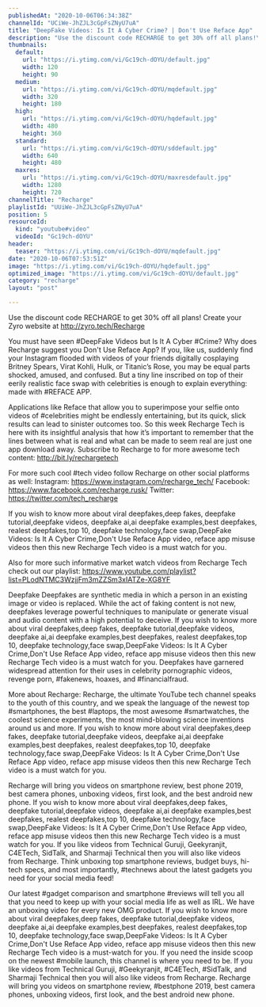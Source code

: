 ```yaml
---
publishedAt: "2020-10-06T06:34:38Z"
channelId: "UCiWe-JhZJL3cGpFsZNyU7uA"
title: "DeepFake Videos: Is It A Cyber Crime? | Don't Use Reface App"
description: "Use the discount code RECHARGE to get 30% off all plans!\nCreate your Zyro website at http://zyro.tech/Recharge\n\nYou must have seen #DeepFake Videos but Is It A Cyber #Crime? Why does Recharge suggest you Don't Use Reface App? If you, like us, suddenly find your Instagram flooded with videos of your friends digitally cosplaying Britney Spears, Virat Kohli, Hulk, or Titanic’s Rose, you may be equal parts shocked, amused, and confused. But a tiny line inscribed on top of their eerily realistic face swap with celebrities is enough to explain everything: made with #REFACE APP.\n\nApplications like Reface that allow you to superimpose your selfie onto videos of #celebrities might be endlessly entertaining, but its quick, slick results can lead to sinister outcomes too. So this week Recharge Tech is here with its insightful analysis that how it’s important to remember that the lines between what is real and what can be made to seem real are just one app download away. Subscribe to Recharge to for more awesome tech content: http://bit.ly/rechargetech\n\nFor more such cool #tech video follow Recharge on other social platforms as well:\nInstagram: https://www.instagram.com/recharge_tech/\nFacebook: https://www.facebook.com/recharge.rusk/\nTwitter: https://twitter.com/tech_recharge\n\nIf you wish to know more about viral deepfakes,deep fakes, deepfake tutorial,deepfake videos, deepfake ai,ai deepfake examples,best deepfakes, realest deepfakes,top 10, deepfake technology,face swap,DeepFake Videos: Is It A Cyber Crime,Don't Use Reface App video, reface app misuse videos then this new Recharge Tech video is a must watch for you. \n\nAlso for more such informative market watch videos from Recharge Tech check out our playlist: https://www.youtube.com/playlist?list=PLodNTMC3WzjjFm3mZZSm3xIATZe-XG8YF\n\nDeepfake\nDeepfakes are synthetic media in which a person in an existing image or video is replaced. While the act of faking content is not new, deepfakes leverage powerful techniques to manipulate or generate visual and audio content with a high potential to deceive. If you wish to know more about viral deepfakes,deep fakes, deepfake tutorial,deepfake videos, deepfake ai,ai deepfake examples,best deepfakes, realest deepfakes,top 10, deepfake technology,face swap,DeepFake Videos: Is It A Cyber Crime,Don't Use Reface App video, reface app misuse videos then this new Recharge Tech video is a must watch for you. Deepfakes have garnered widespread attention for their uses in celebrity pornographic videos, revenge porn, #fakenews, hoaxes, and #financialfraud.\n\nMore about Recharge: \nRecharge, the ultimate YouTube tech channel speaks to the youth of this country, and we speak the language of the newest top #smartphones, the best #laptops, the most awesome #smartwatches, the coolest science experiments, the most mind-blowing science inventions around us and more. If you wish to know more about viral deepfakes,deep fakes, deepfake tutorial,deepfake videos, deepfake ai,ai deepfake examples,best deepfakes, realest deepfakes,top 10, deepfake technology,face swap,DeepFake Videos: Is It A Cyber Crime,Don't Use Reface App video, reface app misuse videos then this new Recharge Tech video is a must watch for you. \n\nRecharge will bring you videos on smartphone review, best phone 2019, best camera phones, unboxing videos, first look, and the best android new phone. If you wish to know more about viral deepfakes,deep fakes, deepfake tutorial,deepfake videos, deepfake ai,ai deepfake examples,best deepfakes, realest deepfakes,top 10, deepfake technology,face swap,DeepFake Videos: Is It A Cyber Crime,Don't Use Reface App video, reface app misuse videos then this new Recharge Tech video is a must watch for you. If you like videos from Technical Guruji, Geekyranjit, C4ETech, SidTalk, and Sharmaji Technical then you will also like videos from Recharge. Think unboxing top smartphone reviews, budget buys, hi-tech specs, and most importantly, #technews about the latest gadgets you need for your social media feed! \n\nOur latest #gadget comparison and smartphone #reviews will tell you all that you need to keep up with your social media life as well as IRL. We have an unboxing video for every new OMG product. If you wish to know more about viral deepfakes,deep fakes, deepfake tutorial,deepfake videos, deepfake ai,ai deepfake examples,best deepfakes, realest deepfakes,top 10, deepfake technology,face swap,DeepFake Videos: Is It A Cyber Crime,Don't Use Reface App video, reface app misuse videos then this new Recharge Tech video is a must-watch for you. If you need the inside scoop on the newest #mobile launch, this channel is where you need to be. If you like videos from Technical Guruji, #Geekyranjit, #C4ETech, #SidTalk, and Sharmaji Technical then you will also like videos from Recharge. Recharge will bring you videos on smartphone review, #bestphone 2019, best camera phones, unboxing videos, first look, and the best android new phone."
thumbnails:
  default:
    url: "https://i.ytimg.com/vi/Gc19ch-dOYU/default.jpg"
    width: 120
    height: 90
  medium:
    url: "https://i.ytimg.com/vi/Gc19ch-dOYU/mqdefault.jpg"
    width: 320
    height: 180
  high:
    url: "https://i.ytimg.com/vi/Gc19ch-dOYU/hqdefault.jpg"
    width: 480
    height: 360
  standard:
    url: "https://i.ytimg.com/vi/Gc19ch-dOYU/sddefault.jpg"
    width: 640
    height: 480
  maxres:
    url: "https://i.ytimg.com/vi/Gc19ch-dOYU/maxresdefault.jpg"
    width: 1280
    height: 720
channelTitle: "Recharge"
playlistId: "UUiWe-JhZJL3cGpFsZNyU7uA"
position: 5
resourceId:
  kind: "youtube#video"
  videoId: "Gc19ch-dOYU"
header:
  teaser: "https://i.ytimg.com/vi/Gc19ch-dOYU/mqdefault.jpg"
date: "2020-10-06T07:53:51Z"
image: "https://i.ytimg.com/vi/Gc19ch-dOYU/hqdefault.jpg"
optimized_image: "https://i.ytimg.com/vi/Gc19ch-dOYU/default.jpg"
category: "recharge"
layout: "post"

---
```

Use the discount code RECHARGE to get 30% off all plans!
Create your Zyro website at http://zyro.tech/Recharge

You must have seen #DeepFake Videos but Is It A Cyber #Crime? Why does Recharge suggest you Don't Use Reface App? If you, like us, suddenly find your Instagram flooded with videos of your friends digitally cosplaying Britney Spears, Virat Kohli, Hulk, or Titanic’s Rose, you may be equal parts shocked, amused, and confused. But a tiny line inscribed on top of their eerily realistic face swap with celebrities is enough to explain everything: made with #REFACE APP.

Applications like Reface that allow you to superimpose your selfie onto videos of #celebrities might be endlessly entertaining, but its quick, slick results can lead to sinister outcomes too. So this week Recharge Tech is here with its insightful analysis that how it’s important to remember that the lines between what is real and what can be made to seem real are just one app download away. Subscribe to Recharge to for more awesome tech content: http://bit.ly/rechargetech

For more such cool #tech video follow Recharge on other social platforms as well:
Instagram: https://www.instagram.com/recharge_tech/
Facebook: https://www.facebook.com/recharge.rusk/
Twitter: https://twitter.com/tech_recharge

If you wish to know more about viral deepfakes,deep fakes, deepfake tutorial,deepfake videos, deepfake ai,ai deepfake examples,best deepfakes, realest deepfakes,top 10, deepfake technology,face swap,DeepFake Videos: Is It A Cyber Crime,Don't Use Reface App video, reface app misuse videos then this new Recharge Tech video is a must watch for you. 

Also for more such informative market watch videos from Recharge Tech check out our playlist: https://www.youtube.com/playlist?list=PLodNTMC3WzjjFm3mZZSm3xIATZe-XG8YF

Deepfake
Deepfakes are synthetic media in which a person in an existing image or video is replaced. While the act of faking content is not new, deepfakes leverage powerful techniques to manipulate or generate visual and audio content with a high potential to deceive. If you wish to know more about viral deepfakes,deep fakes, deepfake tutorial,deepfake videos, deepfake ai,ai deepfake examples,best deepfakes, realest deepfakes,top 10, deepfake technology,face swap,DeepFake Videos: Is It A Cyber Crime,Don't Use Reface App video, reface app misuse videos then this new Recharge Tech video is a must watch for you. Deepfakes have garnered widespread attention for their uses in celebrity pornographic videos, revenge porn, #fakenews, hoaxes, and #financialfraud.

More about Recharge: 
Recharge, the ultimate YouTube tech channel speaks to the youth of this country, and we speak the language of the newest top #smartphones, the best #laptops, the most awesome #smartwatches, the coolest science experiments, the most mind-blowing science inventions around us and more. If you wish to know more about viral deepfakes,deep fakes, deepfake tutorial,deepfake videos, deepfake ai,ai deepfake examples,best deepfakes, realest deepfakes,top 10, deepfake technology,face swap,DeepFake Videos: Is It A Cyber Crime,Don't Use Reface App video, reface app misuse videos then this new Recharge Tech video is a must watch for you. 

Recharge will bring you videos on smartphone review, best phone 2019, best camera phones, unboxing videos, first look, and the best android new phone. If you wish to know more about viral deepfakes,deep fakes, deepfake tutorial,deepfake videos, deepfake ai,ai deepfake examples,best deepfakes, realest deepfakes,top 10, deepfake technology,face swap,DeepFake Videos: Is It A Cyber Crime,Don't Use Reface App video, reface app misuse videos then this new Recharge Tech video is a must watch for you. If you like videos from Technical Guruji, Geekyranjit, C4ETech, SidTalk, and Sharmaji Technical then you will also like videos from Recharge. Think unboxing top smartphone reviews, budget buys, hi-tech specs, and most importantly, #technews about the latest gadgets you need for your social media feed! 

Our latest #gadget comparison and smartphone #reviews will tell you all that you need to keep up with your social media life as well as IRL. We have an unboxing video for every new OMG product. If you wish to know more about viral deepfakes,deep fakes, deepfake tutorial,deepfake videos, deepfake ai,ai deepfake examples,best deepfakes, realest deepfakes,top 10, deepfake technology,face swap,DeepFake Videos: Is It A Cyber Crime,Don't Use Reface App video, reface app misuse videos then this new Recharge Tech video is a must-watch for you. If you need the inside scoop on the newest #mobile launch, this channel is where you need to be. If you like videos from Technical Guruji, #Geekyranjit, #C4ETech, #SidTalk, and Sharmaji Technical then you will also like videos from Recharge. Recharge will bring you videos on smartphone review, #bestphone 2019, best camera phones, unboxing videos, first look, and the best android new phone.